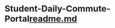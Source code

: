 # Student-Daily-Commute-Portal[readme.md](https://github.com/user-attachments/files/19462361/readme.md)
